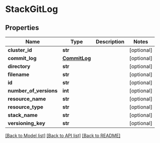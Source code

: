# StackGitLog

## Properties
Name | Type | Description | Notes
------------ | ------------- | ------------- | -------------
**cluster_id** | **str** |  | [optional] 
**commit_log** | [**CommitLog**](CommitLog.md) |  | [optional] 
**directory** | **str** |  | [optional] 
**filename** | **str** |  | [optional] 
**id** | **str** |  | [optional] 
**number_of_versions** | **int** |  | [optional] 
**resource_name** | **str** |  | [optional] 
**resource_type** | **str** |  | [optional] 
**stack_name** | **str** |  | [optional] 
**versioning_key** | **str** |  | [optional] 

[[Back to Model list]](../README.md#documentation-for-models) [[Back to API list]](../README.md#documentation-for-api-endpoints) [[Back to README]](../README.md)

